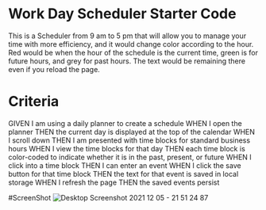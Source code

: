 # Work Day Scheduler Starter Code
This is a Scheduler from 9 am to 5 pm that will allow you to manage your time with more efficiency, and it would change color according to the hour.
Red would be when the hour of the schedule is the current time, green is for future hours, and grey for past hours.
The text would be remaining there even if you reload the page.

# Criteria
GIVEN I am using a daily planner to create a schedule
WHEN I open the planner
THEN the current day is displayed at the top of the calendar
WHEN I scroll down
THEN I am presented with time blocks for standard business hours
WHEN I view the time blocks for that day
THEN each time block is color-coded to indicate whether it is in the past, present, or future
WHEN I click into a time block
THEN I can enter an event
WHEN I click the save button for that time block
THEN the text for that event is saved in local storage
WHEN I refresh the page
THEN the saved events persist

#ScreenShot
![Desktop Screenshot 2021 12 05 - 21 51 24 87](https://user-images.githubusercontent.com/93230917/144785442-ba02bb35-fa1c-4c5b-9750-6506569dd6af.png)
